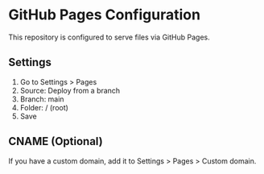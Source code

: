 # GitHub Pages Configuration

This repository is configured to serve files via GitHub Pages.

## Settings

1. Go to Settings > Pages
2. Source: Deploy from a branch
3. Branch: main
4. Folder: / (root)
5. Save

## CNAME (Optional)

If you have a custom domain, add it to Settings > Pages > Custom domain.
